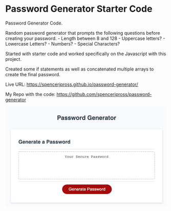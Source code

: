 # Password Generator Starter Code
Password Generator Code.

Random password generator that prompts the following questions before creating your password. - Length between 8 and 128 - Uppercase letters? - Lowercase Letters? - Numbers? - Special Characters?

Started with starter code and worked specifically on the Javascript with this project.

Created some if statements as well as concatenated multiple arrays to create the final password.

Live URL: https://spencerjpross.github.io/password-generator/

My Repo with the code: https://github.com/spencerjpross/password-generator

![alt screenshot](./Develop/images/Screenshot.png)